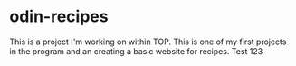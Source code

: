 # odin-recipes

This is a project I'm working on within TOP.  This is one of my first projects in the program and an creating a basic website for recipes.  Test 123